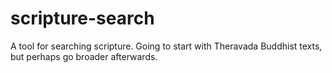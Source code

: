 # scripture-search
A tool for searching scripture. Going to start with Theravada Buddhist texts, but perhaps go broader afterwards. 
